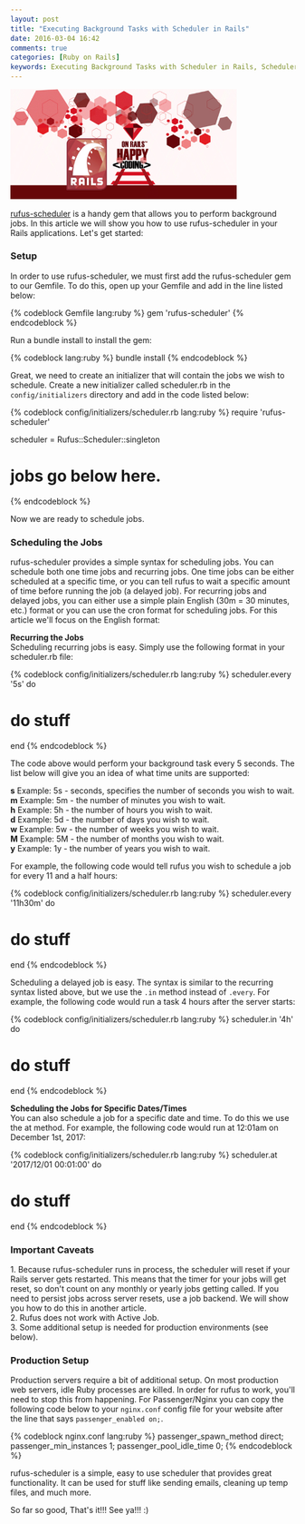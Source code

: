 ```yaml
---
layout: post
title: "Executing Background Tasks with Scheduler in Rails"
date: 2016-03-04 16:42
comments: true
categories: [Ruby on Rails]
keywords: Executing Background Tasks with Scheduler in Rails, Scheduler
---
```


<p>
  <img src="/images/happy_ruby_on_rails.jpg" width="400" alt="Executing Background Tasks with Scheduler in Rails" />
</p>

<p>
  <a href="https://rubygems.org/gems/rufus-scheduler/versions/3.2.0" target="_blank">rufus-scheduler</a> is a handy gem that allows you to perform background jobs. In this article we will show you how to use rufus-scheduler in your Rails applications. Let's get started:
</p>

<h3>Setup</h3>

<p>
  In order to use rufus-scheduler, we must first add the rufus-scheduler gem to our Gemfile. To do this, open up your Gemfile and add in the line listed below:
</p>

{% codeblock Gemfile lang:ruby %}
gem 'rufus-scheduler'
{% endcodeblock %}

<p>
  Run a bundle install to install the gem:
</p>

{% codeblock lang:ruby %}
bundle install
{% endcodeblock %}

<p>
  Great, we need to create an initializer that will contain the jobs we wish to schedule. Create a new initializer called scheduler.rb in the <code>config/initializers</code> directory and add in the code listed below:
</p>

{% codeblock config/initializers/scheduler.rb lang:ruby %}
require 'rufus-scheduler'

scheduler = Rufus::Scheduler::singleton

# jobs go below here.
{% endcodeblock %}

<p>
  Now we are ready to schedule jobs.
</p>

<h3>Scheduling the Jobs</h3>

<p>
  rufus-scheduler provides a simple syntax for scheduling jobs. You can schedule both one time jobs and recurring jobs. One time jobs can be either scheduled at a specific time, or you can tell rufus to wait a specific amount of time before running the job (a delayed job). For recurring jobs and delayed jobs, you can either use a simple plain English (30m = 30 minutes, etc.) format or you can use the cron format for scheduling jobs. For this article we'll focus on the English format:
</p>

<p>
  <strong>Recurring the Jobs</strong><br/>
  Scheduling recurring jobs is easy. Simply use the following format in your scheduler.rb file:
</p>

{% codeblock config/initializers/scheduler.rb lang:ruby %}
scheduler.every '5s' do
  # do stuff
end
{% endcodeblock %}

<p>
  The code above would perform your background task every 5 seconds. The list below will give you an idea of what time units are supported:
</p>

<p>
  <strong>s</strong> Example: 5s - seconds, specifies the number of seconds you wish to wait.<br/>
  <strong>m</strong> Example: 5m - the number of minutes you wish to wait.<br/>
  <strong>h</strong> Example: 5h - the number of hours you wish to wait.<br/>
  <strong>d</strong> Example: 5d - the number of days you wish to wait.<br/>
  <strong>w</strong> Example: 5w - the number of weeks you wish to wait.<br/>
  <strong>M</strong> Example: 5M - the number of months you wish to wait.<br/>
  <strong>y</strong> Example: 1y - the number of years you wish to wait.
</p>

<p>
  For example, the following code would tell rufus you wish to schedule a job for every 11 and a half hours:
</p>

{% codeblock config/initializers/scheduler.rb lang:ruby %}
scheduler.every '11h30m' do
  # do stuff
end
{% endcodeblock %}

<p>
  Scheduling a delayed job is easy. The syntax is similar to the recurring syntax listed above, but we use the <code>.in</code> method instead of <code>.every</code>. For example, the following code would run a task 4 hours after the server starts:
</p>

{% codeblock config/initializers/scheduler.rb lang:ruby %}
scheduler.in '4h' do
  # do stuff
end
{% endcodeblock %}

<p>
  <strong>Scheduling the Jobs for Specific Dates/Times</strong><br/>
  You can also schedule a job for a specific date and time. To do this we use the at method. For example, the following code would run at 12:01am on December 1st, 2017:
</p>

{% codeblock config/initializers/scheduler.rb lang:ruby %}
scheduler.at '2017/12/01 00:01:00' do
  # do stuff
end
{% endcodeblock %}

<h3>Important Caveats</h3>

<p>
  1. Because rufus-scheduler runs in process, the scheduler will reset if your Rails server gets restarted. This means that the timer for your jobs will get reset, so don't count on any monthly or yearly jobs getting called. If you need to persist jobs across server resets, use a job backend. We will show you how to do this in another article.<br/>
  2. Rufus does not work with Active Job.<br/>
  3. Some additional setup is needed for production environments (see below).
</p>

<h3>Production Setup</h3>

<p>
  Production servers require a bit of additional setup. On most production web servers, idle Ruby processes are killed. In order for rufus to work, you'll need to stop this from happening. For Passenger/Nginx you can copy the following code below to your <code>nginx.conf</code> config file for your website after the line that says <code>passenger_enabled on;</code>.
</p>

{% codeblock nginx.conf lang:ruby %}
passenger_spawn_method direct;
passenger_min_instances 1;
passenger_pool_idle_time 0;
{% endcodeblock %}

<p>
  rufus-scheduler is a simple, easy to use scheduler that provides great functionality. It can be used for stuff like sending emails, cleaning up temp files, and much more.
</p>

<p>
  So far so good, That's it!!! See ya!!! :)
</p>
